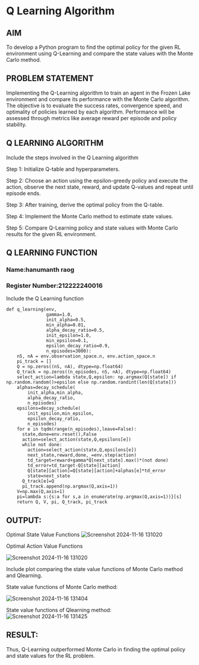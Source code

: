# Q Learning Algorithm


## AIM
To develop a Python program to find the optimal policy for the given RL environment using Q-Learning and compare the state values with the Monte Carlo method.
## PROBLEM STATEMENT
Implementing the Q-Learning algorithm to train an agent in the Frozen Lake environment and compare its performance with the Monte Carlo algorithm. The objective is to evaluate the success rates, convergence speed, and optimality of policies learned by each algorithm. Performance will be assessed through metrics like average reward per episode and policy stability.

## Q LEARNING ALGORITHM
Include the steps involved in the Q Learning algorithm

Step 1:
Initialize Q-table and hyperparameters.

Step 2:
Choose an action using the epsilon-greedy policy and execute the action, observe the next state, reward, and update Q-values and repeat until episode ends.

Step 3:
After training, derive the optimal policy from the Q-table.

Step 4:
Implement the Monte Carlo method to estimate state values.

Step 5:
Compare Q-Learning policy and state values with Monte Carlo results for the given RL environment.

## Q LEARNING FUNCTION
### Name:hanumanth raog
### Register Number:212222240016
Include the Q Learning function
```
def q_learning(env,
               gamma=1.0,
               init_alpha=0.5,
               min_alpha=0.01,
               alpha_decay_ratio=0.5,
               init_epsilon=1.0,
               min_epsilon=0.1,
               epsilon_decay_ratio=0.9,
               n_episodes=3000):
    nS, nA = env.observation_space.n, env.action_space.n
    pi_track = []
    Q = np.zeros((nS, nA), dtype=np.float64)
    Q_track = np.zeros((n_episodes, nS, nA), dtype=np.float64)
    select_action=lambda state,Q,epsilon: np.argmax(Q[state]) if np.random.random()>epsilon else np.random.randint(len(Q[state]))
    alphas=decay_schedule(
        init_alpha,min_alpha,
        alpha_decay_ratio,
        n_episodes)
    epsilons=decay_schedule(
        init_epsilon,min_epsilon,
        epsilon_decay_ratio,
        n_episodes)
    for e in tqdm(range(n_episodes),leave=False):
      state,done=env.reset(),False
      action=select_action(state,Q,epsilons[e])
      while not done:
        action=select_action(state,Q,epsilons[e])
        next_state,reward,done,_=env.step(action)
        td_target=reward+gamma*Q[next_state].max()*(not done)
        td_error=td_target-Q[state][action]
        Q[state][action]=Q[state][action]+alphas[e]*td_error
        state=next_state
      Q_track[e]=Q
      pi_track.append(np.argmax(Q,axis=1))
    V=np.max(Q,axis=1)
    pi=lambda s:{s:a for s,a in enumerate(np.argmax(Q,axis=1))}[s]
    return Q, V, pi, Q_track, pi_track
```
## OUTPUT:

Optimal State Value Functions
![Screenshot 2024-11-16 131020](https://github.com/user-attachments/assets/4eb0f1d4-0b6e-475f-844d-5b1c6b28e3d1)



Optimal Action Value Functions

![Screenshot 2024-11-16 131020](https://github.com/user-attachments/assets/5320e50f-e32d-4b22-8280-72412bc4a5e7)


Include plot comparing the state value functions of Monte Carlo method and Qlearning.

State value functions of Monte Carlo method:

![Screenshot 2024-11-16 131404](https://github.com/user-attachments/assets/a966c04f-f012-4e9e-9931-3f13454a9d48)


State value functions of Qlearning method:
![Screenshot 2024-11-16 131425](https://github.com/user-attachments/assets/19bfb872-ad90-4d48-815e-ac0786208143)


## RESULT:

Thus, Q-Learning outperformed Monte Carlo in finding the optimal policy and state values for the RL problem.
